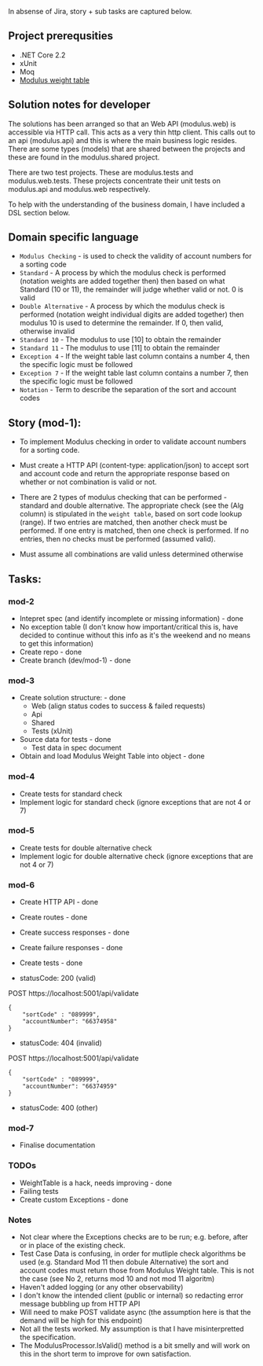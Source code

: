 
In absense of Jira, story + sub tasks are captured below.

## Project prerequsities

- .NET Core 2.2
- xUnit
- Moq
- [Modulus weight table](https://protect-eu.mimecast.com/s/YPTGCgLqoIm973QToGfo_?domain=vocalink.com)

## Solution notes for developer

The solutions has been arranged so that an Web API (modulus.web) is accessible via HTTP call.  This acts as a very thin http client.  This calls out to an api (modulus.api) and this is where the main business logic resides.  There are some types (models) that are shared between the projects and these are found in the modulus.shared project.

There are two test projects.  These are modulus.tests and modulus.web.tests.  These projects concentrate their unit tests on modulus.api and modulus.web respectively.

To help with the understanding of the business domain, I have included a DSL section below.

## Domain specific language

- `Modulus Checking` - is used to check the validity of account numbers for a sorting code
- `Standard` - A process by which the modulus check is performed (notation weights are added together then) then based on what Standard (10 or 11), the remainder will judge whether valid or not. 0 is valid
- `Double Alternative` - A process by which the modulus check is performed (notation weight individual digits are added together) then modulus 10 is used to determine the remainder. If 0, then valid, otherwise invalid
- `Standard 10` - The modulus to use [10] to obtain the remainder
- `Standard 11` - The modulus to use [11] to obtain the remainder
- `Exception 4` - If the weight table last column contains a number 4, then the specific logic must be followed
- `Exception 7` - If the weight table last column contains a number 7, then the specific logic must be followed
- `Notation` - Term to describe the separation of the sort and account codes


## Story (mod-1):

- To implement Modulus checking in order to validate account numbers for a sorting code.

- Must create a HTTP API (content-type: application/json) to accept sort and account code and return the appropriate response based on whether or not combination is valid or not.

- There are 2 types of modulus checking that can be performed - standard and double alternative.  The appropriate check (see the (Alg column) is stipulated in the `weight table`, based on sort code lookup (range).  If two entries are matched, then another check must be performed.  If one entry is matched, then one check is performed.  If no entries, then no checks must be performed (assumed valid).

- Must assume all combinations are valid unless determined otherwise

## Tasks:

### mod-2

- Intepret spec (and identify incomplete or missing information) - done
 - No exception table (I don't know how important/critical this is, have decided to continue without this info as it's the weekend and no means to get this information)
- Create repo - done
- Create branch (dev/mod-1) - done

### mod-3

- Create solution structure: - done
  - Web (align status codes to success & failed requests)
  - Api
  - Shared
  - Tests (xUnit)
- Source data for tests - done
  - Test data in spec document
- Obtain and load Modulus Weight Table into object - done

### mod-4

- Create tests for standard check 
- Implement logic for standard check (ignore exceptions that are not 4 or 7)

### mod-5

- Create tests for double alternative check
- Implement logic for double alternative check (ignore exceptions that are not 4 or 7)

### mod-6

- Create HTTP API - done
- Create routes - done
- Create success responses - done
- Create failure responses - done
- Create tests - done

- statusCode: 200 (valid)

POST https://localhost:5001/api/validate
```
{
    "sortCode" : "089999",
    "accountNumber": "66374958"
}
```

- statusCode: 404 (invalid)

POST https://localhost:5001/api/validate
```
{
    "sortCode" : "089999",
    "accountNumber": "66374959"
}
```

- statusCode: 400 (other)

### mod-7 

- Finalise documentation

### TODOs

- WeightTable is a hack, needs improving - done
- Failing tests
- Create custom Exceptions - done

### Notes

- Not clear where the Exceptions checks are to be run; e.g. before, after or in place of the existing check. 
- Test Case Data is confusing, in order for mutliple check algorithms be used (e.g. Standard Mod 11 then dobule Alternative) the sort and account codes must return those from Modulus Weight table. This is not the case (see No 2, returns mod 10 and not mod 11 algoritm)
- Haven't added logging (or any other observability)
- I don't know the intended client (public or internal) so redacting error message bubbling up from HTTP API
- Will need to make POST validate async (the assumption here is that the demand will be high for this endpoint)
- Not all the tests worked.  My assumption is that I have misinterpretted the specification.
- The ModulusProcessor.IsValid() method is a bit smelly and will work on this in the short term to improve for own satisfaction.




